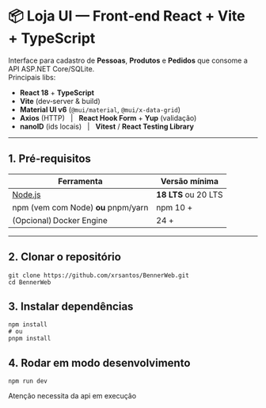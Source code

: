 # 📦 Loja UI — Front‑end React + Vite + TypeScript

Interface para cadastro de **Pessoas**, **Produtos** e **Pedidos** que consome a API ASP.NET Core/SQLite.  
Principais libs:

* **React 18** + **TypeScript**
* **Vite** (dev‑server & build)
* **Material UI v6** (`@mui/material`, `@mui/x-data-grid`)
* **Axios** (HTTP)   |   **React Hook Form** + **Yup** (validação)
* **nanoID** (ids locais)   |   **Vitest** / **React Testing Library**

---

## 1. Pré‑requisitos

| Ferramenta | Versão mínima |
|------------|---------------|
| [Node.js](https://nodejs.org/) | **18 LTS** ou 20 LTS |
| npm (vem com Node) **ou** pnpm/yarn | npm 10 + |
| (Opcional) Docker Engine | 24 + |

---

## 2. Clonar o repositório

```
git clone https://github.com/xrsantos/BennerWeb.git
cd BennerWeb

```


## 3. Instalar dependências

```
npm install
# ou
pnpm install

```

## 4. Rodar em modo desenvolvimento

```
npm run dev

```

Atenção necessita da api em execução 